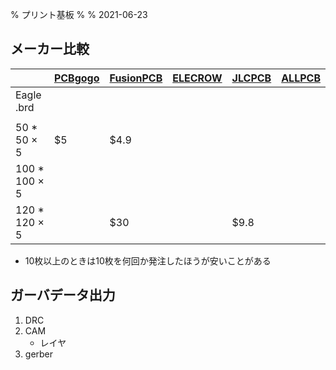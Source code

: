 % プリント基板
%
% 2021-06-23



## メーカー比較

|               | [PCBgogo](https://www.pcbgogo.jp/) | [FusionPCB](https://www.fusionpcb.jp/fusion_pcb.html) | [ELECROW](https://www.elecrow.com/pcb-manufacturing.html) | [JLCPCB](https://jlcpcb.com/) | [ALLPCB](https://www.allpcb.com/) |
| ------------- | ---------------------------------- | ----------------------------------------------------- | --------------------------------------------------------- | ----------------------------- | --------------------------------- |
| Eagle .brd    |                                    |                                                       |                                                           |                               |                                   |
|               |                                    |                                                       |                                                           |                               |                                   |
| 50 * 50 × 5   | $5                                 | $4.9                                                  |                                                           |                               |                                   |
| 100 * 100 × 5 |                                    |                                                       |                                                           |                               |                                   |
| 120 * 120 × 5 |                                    | $30                                                   |                                                           | $9.8                          |                                   |

- 10枚以上のときは10枚を何回か発注したほうが安いことがある

## ガーバデータ出力

1. DRC
2. CAM
   - レイヤ
3. gerber



